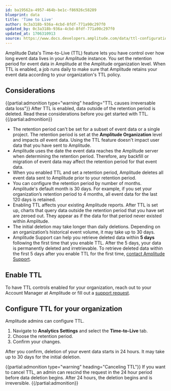 ```yaml
---
id: ba19562a-4957-464b-be1c-f86926c58289
blueprint: data
title: 'Time to Live'
author: 0c3a318b-936a-4cbd-8fdf-771a90c297f0
updated_by: 0c3a318b-936a-4cbd-8fdf-771a90c297f0
updated_at: 1706310913
source: https://www.docs.developers.amplitude.com/data/ttl-configuration/
---
```

Amplitude Data's Time-to-Live (TTL) feature lets you have control over how long event data lives in your Amplitude instance. You set the retention period for event data in Amplitude at the Amplitude organization level. When TTL is enabled, a job runs daily to make sure that Amplitude retains your event data according to your organization's TTL policy.

## Considerations

{{partial:admonition type="warning" heading="TTL causes irreversable data loss"}}
After TTL is enabled, data outside of the retention period is deleted. Read these considerations before you get started with TTL. 
{{/partial:admonition}}

- The retention period can't be set for a subset of event data or a single project. The retention period is set at the **Amplitude Organization** level and impacts *all* event data. Using the TTL feature doesn't impact user data that you have sent to Amplitude.
- Amplitude uses the date the event data reaches the Amplitude server when determining the retention period. Therefore, any backfill or migration of event data may affect the retention period for that event data.
- When you enabled TTL and set a retention period, Amplitude deletes all event data sent to Amplitude prior to your retention period.
- You can configure the retention period by number of months. Amplitude's default month is 30 days. For example, if you set your organization’s retention period to 4 months, all event data for the last 120 days is retained. 
- Enabling TTL affects your existing Amplitude reports. After TTL is set up, charts that query data outside the retention period that you have set are zeroed out. They appear as if the data for that period never existed within Amplitude.
- The initial deletion may take longer than daily deletions. Depending on an organization’s historical event volume, it may take up to 30 days.
- Amplitude Support can help you retrieve deleted data within **5 days** following the first time that you enable TTL. After the 5 days, your data is permanently deleted and irretrievable. To retrieve deleted data within the first 5 days after you enable TTL for the first time, [contact Amplitude Support](https://help.amplitude.com/hc/en-us/requests/new).

## Enable TTL 

To have TTL controls enabled for your organization, reach out to your Account Manager at Amplitude or fill out a [support request](https://help.amplitude.com/hc/en-us/requests/new).

## Configure TTL for your organization

Amplitude admins can configure TTL. 

1. Navigate to **Analytics Settings** and select the **Time-to-Live** tab.
2. Choose the retention period.
3. Confirm your changes.

After you confirm, deletion of your event data starts in 24 hours. It may take up to 30 days for the initial deletion. 

{{partial:admonition type="warning" heading="Canceling TTL"}}
If you want to cancel TTL, an admin can rescind the request in the 24 hour period before data deletion begins. After 24 hours, the deletion begins and is irreversible.
{{/partial:admonition}}
